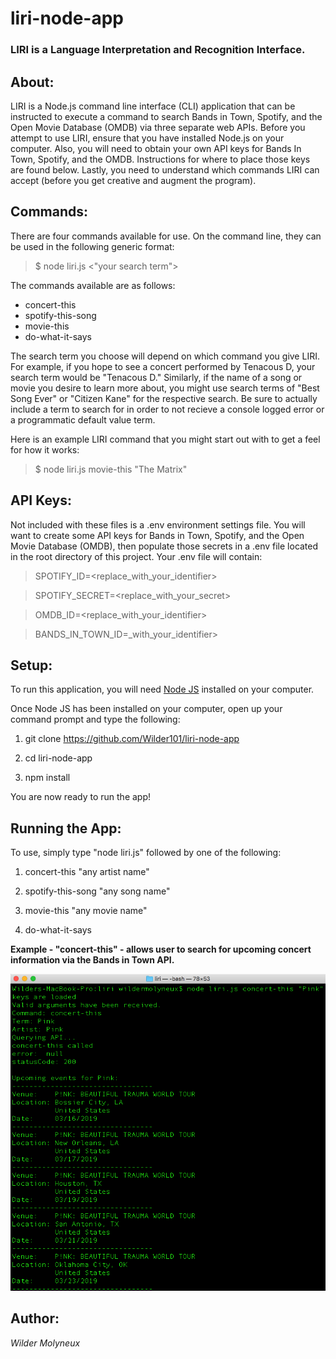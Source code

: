 # liri-node-app
### LIRI is a Language Interpretation and Recognition Interface.

## About:
LIRI is a Node.js command line interface (CLI) application that can be instructed to execute a command to search Bands in Town, Spotify, and the Open Movie Database (OMDB) via three separate web APIs. Before you attempt to use LIRI, ensure that you have installed Node.js on your computer. Also, you will need to obtain your own API keys for Bands In Town, Spotify, and the OMDB. Instructions for where to place those keys are found below. Lastly, you need to understand which commands LIRI can accept (before you get creative and augment the program).

## Commands:
There are four commands available for use. On the command line, they can be used in the following generic format: 

> $  node liri.js <command> <"your search term">

The commands available are as follows:
* concert-this
* spotify-this-song
* movie-this
* do-what-it-says

The search term you choose will depend on which command you give LIRI. For example, if you hope to see a concert performed by Tenacous D, your search term would be "Tenacous D." Similarly, if the name of a song or movie you desire to learn more about, you might use search terms of "Best Song Ever" or "Citizen Kane" for the respective search. Be sure to actually include a term to search for in order to not recieve a console logged error or a programmatic default value term.

Here is an example LIRI command that you might start out with to get a feel for how it works:

> $ node liri.js movie-this "The Matrix"

## API Keys:
Not included with these files is a .env environment settings file. You will want to create some API keys for Bands in Town, Spotify, and the Open Movie Database (OMDB), then populate those secrets in a .env file located in the root directory of this project. Your .env file will contain:

> SPOTIFY_ID=<replace_with_your_identifier>

> SPOTIFY_SECRET=<replace_with_your_secret>

> OMDB_ID=<replace_with_your_identifier>

> BANDS_IN_TOWN_ID=_with_your_identifier>

## Setup:
To run this application, you will need [Node JS](https://nodejs.org/en/download/ "Node.js") installed on your computer.

Once Node JS has been installed on your computer, open up your command prompt and type the following:

1. git clone https://github.com/Wilder101/liri-node-app

2. cd liri-node-app

3. npm install

You are now ready to run the app!

## Running the App:
To use, simply type "node liri.js" followed by one of the following:

1. concert-this "any artist name"

2. spotify-this-song "any song name"

3. movie-this "any movie name" 

4. do-what-it-says

**Example - "concert-this" - allows user to search for upcoming concert information via the Bands in Town API.**

![LIRI concert-this example](examples/concert-this-Pink.png "LIRI concert-this example")

## Author:
*Wilder Molyneux*
